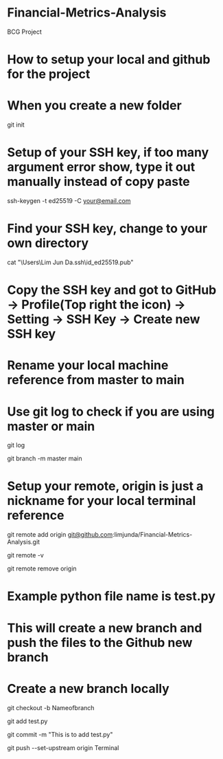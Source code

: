 # Financial-Metrics-Analysis
BCG Project

# How to setup your local and github for the project

# When you create a new folder
git init

# Setup of your SSH key, if too many argument error show, type it out manually instead of copy paste
ssh-keygen -t ed25519 -C your@email.com

# Find your SSH key, change to your own directory
cat "\Users\Lim Jun Da\.ssh\id_ed25519.pub"

# Copy the SSH key and got to GitHub -> Profile(Top right the icon) -> Setting -> SSH Key -> Create new SSH key

# Rename your local machine reference from master to main
# Use git log to check if you are using master or main
git log

git branch -m master main

# Setup your remote, origin is just a nickname for your local terminal reference
git remote add origin git@github.com:limjunda/Financial-Metrics-Analysis.git

git remote -v

git remote remove origin

# Example python file name is test.py
# This will create a new branch and push the files to the Github new branch
# Create a new branch locally
git checkout -b Nameofbranch

git add test.py

git commit -m "This is to add test.py"

git push --set-upstream origin Terminal

